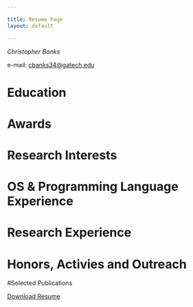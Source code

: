 ```yaml
---

title: Resume Page
layout: default

---
```


 *Christopher Banks*

e-mail: cbanks34@gatech.edu


# Education

# Awards

# Research Interests

# OS & Programming Language Experience

# Research Experience


# Honors, Activies and Outreach


#Selected Publications



[Download Resume](Resume_2018.pdf)

